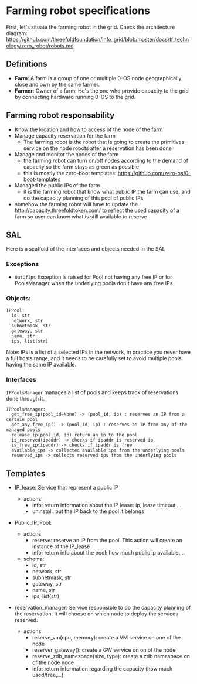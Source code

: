 # Farming robot specifications

First, let's situate the farming robot in the grid. Check the architecture diagram: https://github.com/threefoldfoundation/info_grid/blob/master/docs/tf_technology/zero_robot/robots.md

## Definitions

- **Farm**: A farm is a group of one or multiple 0-OS node geographically close and own by the same farmer.
- **Farmer**: Owner of a farm. He's the one who provide capacity to the grid by connecting hardward running 0-OS to the grid.

## Farming robot responsability

- Know the location and how to access of the node of the farm
- Manage capacity reservation for the farm
  - The farming robot is the robot that is going to create the primitives service on the node robots after a reservation has been done
- Manage and monitor the nodes of the farm
  - the farming robot can turn on/off nodes according to the demand of capacity so the farm stays as green as possible
  - this is mostly the zero-boot templates: https://github.com/zero-os/0-boot-templates
- Managed the public IPs of the farm
  - it is the farming robot that know what public IP the farm can use, and do the capacity planning of this pool of public IPs
- somehow the farming robot will have to update the http://capacity.threefoldtoken.com/ to reflect the used capacity of a farm so user can know what is still available to reserve

## SAL
Here is a scaffold of the interfaces and objects needed in the SAL

### Exceptions
- `OutOfIps` Exception is raised for Pool not having any free IP or for PoolsManager when the underlying pools don't have any free IPs.

### Objects:
```
IPPool:
  id, str
  network, str
  subnetmask, str
  gateway, str
  name, str
  ips, list(str)
```
Note: IPs is a list of a selected IPs in the network, in practice you never have a full hosts range, and it needs to be carefully set to avoid multiple pools having the same IP available.


### Interfaces

`IPPoolsManager` manages a list of pools and keeps track of reservations done through it.

```
IPPoolsManager:
  get_free_ip(pool_id=None) -> (pool_id, ip) : reserves an IP from a certain pool
  get_any_free_ip() -> (pool_id, ip) : reserves an IP from any of the managed pools
  release_ip(pool_id, ip) return an ip to the pool
  is_reserved(ipaddr) -> checks if ipaddr is reserved ip
  is_free_ip(ipaddr) -> checks if ipaddr is free 
  available_ips -> collected available ips from the underlying pools
  reserved_ips -> collects reserved ips from the underlying pools
```

## Templates

- IP_lease: Service that represent a public IP
  - actions:
    - info: return information about the IP lease: ip, lease timeout,...
    - uninstall: put the IP back to the pool it belongs

- Public_IP_Pool: 
  - actions:
    - reserve: reserve an IP from the pool. This action will create an instance of the IP_lease
    - info: return info about the pool: how much public ip available,...
  - schema:
      - id, str
      - network, str
      - subnetmask, str
      - gateway, str
      - name, str
      - ips, list(str)



- reservation_manager:   Service responsible to do the capacity planning of the reservation. It will choose on which node to deploy the services reserved.
  - actions:
    - reserve_vm(cpu, memory): create a VM service on one of the node
    - reserver_gateway(): create a GW service on on of the node
    - reserve_zdb_namespace(size, type): create a zdb namespace on of the node node
    - info: return information regarding the capacity (how much used/free,...)

